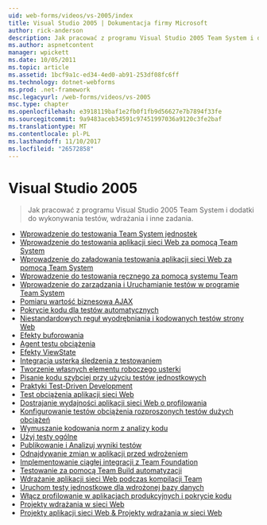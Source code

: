 ```yaml
---
uid: web-forms/videos/vs-2005/index
title: Visual Studio 2005 | Dokumentacja firmy Microsoft
author: rick-anderson
description: Jak pracować z programu Visual Studio 2005 Team System i dodatki do wykonywania testów, wdrażania i inne zadania.
ms.author: aspnetcontent
manager: wpickett
ms.date: 10/05/2011
ms.topic: article
ms.assetid: 1bcf9a1c-ed34-4ed0-ab91-253df08fc6ff
ms.technology: dotnet-webforms
ms.prod: .net-framework
msc.legacyurl: /web-forms/videos/vs-2005
msc.type: chapter
ms.openlocfilehash: e3918119baf1e2fb0f1fb9d56627e7b7894f33fe
ms.sourcegitcommit: 9a9483aceb34591c97451997036a9120c3fe2baf
ms.translationtype: MT
ms.contentlocale: pl-PL
ms.lasthandoff: 11/10/2017
ms.locfileid: "26572858"
---
```

<a name="visual-studio-2005"></a>Visual Studio 2005
====================
> Jak pracować z programu Visual Studio 2005 Team System i dodatki do wykonywania testów, wdrażania i inne zadania.


- [Wprowadzenie do testowania Team System jednostek](introduction-to-unit-testing-with-team-system.md)
- [Wprowadzenie do testowania aplikacji sieci Web za pomocą Team System](introduction-to-testing-web-applications-with-team-system.md)
- [Wprowadzenie do załadowania testowania aplikacji sieci Web za pomocą Team System](introduction-to-load-testing-web-applications-with-team-system.md)
- [Wprowadzenie do testowania ręcznego za pomocą systemu Team](introduction-to-manual-testing-with-team-system.md)
- [Wprowadzenie do zarządzania i Uruchamianie testów w programie Team System](introduction-to-managing-and-running-tests-with-team-system.md)
- [Pomiaru wartość biznesowa AJAX](measuring-the-business-value-of-ajax.md)
- [Pokrycie kodu dla testów automatycznych](code-coverage-of-automated-tests.md)
- [Niestandardowych reguł wyodrębniania i kodowanych testów strony Web](custom-extraction-rules-and-coded-web-tests.md)
- [Efekty buforowania](the-effects-of-caching.md)
- [Agent testu obciążenia](using-the-load-test-agent.md)
- [Efekty ViewState](the-effects-of-viewstate.md)
- [Integracja usterką śledzenia z testowaniem](how-do-i-integrate-defect-tracking-with-testing.md)
- [Tworzenie własnych elementu roboczego usterki](how-do-i-create-my-own-bug-work-item.md)
- [Pisanie kodu szybciej przy użyciu testów jednostkowych](how-do-i-write-code-more-quickly-with-unit-tests.md)
- [Praktyki Test-Driven Development](how-do-i-practice-test-driven-development.md)
- [Test obciążenia aplikacji sieci Web](how-do-i-load-test-a-web-application.md)
- [Dostrajanie wydajności aplikacji sieci Web o profilowania](how-do-i-tune-web-application-performance-with-profiling.md)
- [Konfigurowanie testów obciążenia rozproszonych testów dużych obciążeń](how-do-i-set-up-distributed-load-testing-for-high-volume-tests.md)
- [Wymuszanie kodowania norm z analizy kodu](how-do-i-enforce-coding-standards-with-code-analysis.md)
- [Użyj testy ogólne](how-do-i-use-generic-tests.md)
- [Publikowanie i Analizuj wyniki testów](how-do-i-publish-and-analyze-test-results.md)
- [Odnajdywanie zmian w aplikacji przed wdrożeniem](how-do-i-discover-application-changes-prior-to-deployment.md)
- [Implementowanie ciągłej integracji z Team Foundation](how-do-i-implement-continuous-integration-with-team-foundation.md)
- [Testowanie za pomocą Team Build automatyzacji](how-do-i-automate-testing-using-team-build.md)
- [Wdrażanie aplikacji sieci Web podczas kompilacji Team](how-do-i-deploy-a-web-application-during-a-team-build.md)
- [Uruchom testy jednostkowe dla wdrożonej bazy danych](how-do-i-run-unit-tests-against-a-deployed-database.md)
- [Włącz profilowanie w aplikacjach produkcyjnych i pokrycie kodu](how-do-i-enable-code-coverage-and-profiling-in-production-applications.md)
- [Projekty wdrażania w sieci Web](web-deployment-projects.md)
- [Projekty aplikacji sieci Web & Projekty wdrażania w sieci Web](web-application-projects-web-deployment-projects.md)
